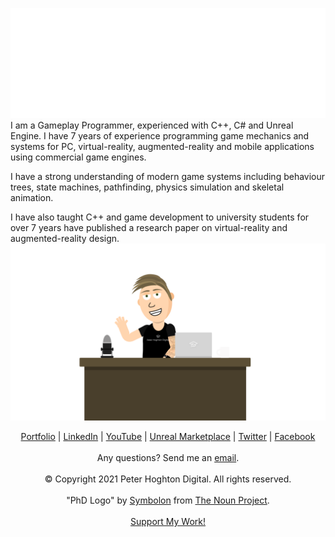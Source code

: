 ![Image](PhD_Logo_Large_White.png)
I am a Gameplay Programmer, experienced with C++, C# and Unreal Engine. I have 7 years of experience programming game mechanics and systems for PC, virtual-reality, augmented-reality and mobile applications using commercial game engines.

I have a strong understanding of modern game systems including behaviour trees, state machines, pathfinding, physics simulation and skeletal animation.

I have also taught C++ and game development to university students for over 7 years have published a research paper on virtual-reality and augmented-reality design.
![Image](Peter%20Hoghton%20Avatar.png)
<p align="center">
  <a href="https://www.peterhoghtondigital.com">Portfolio</a> | 
  <a href="https://www.linkedin.com/in/peter-hoghton/">LinkedIn</a> | 
  <a href="https://www.youtube.com/channel/UCmdpJO0VIxrHlut5mCNzgDQ">YouTube</a> | 
  <a href="https://www.unrealengine.com/marketplace/en-US/profile/Peter+Hoghton+Digital">Unreal Marketplace</a> | 
  <a href="https://twitter.com/PHoghtonDigital">Twitter</a> | 
  <a href="https://www.facebook.com/PeterHoghtonDigital">Facebook</a>  
  <br><br>Any questions? Send me an <a href="mailto:peterhoghtondigital@gmail.com">email</a>.
  <br><br>© Copyright 2021 Peter Hoghton Digital. All rights reserved.
  <br><br>"PhD Logo" by <a href="https://thenounproject.com/symbolon/">Symbolon</a> from <a href="https://thenounproject.com/">The Noun Project</a>.
  <br><br><a href="https://www.paypal.com/paypalme/PeterHoghtonDigital">Support My Work!</a>
</p>
